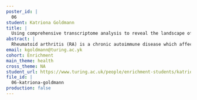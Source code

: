 ```yaml
---
poster_id: |
  06
student: Katriona Goldmann
title: |
  Using comprehensive transcriptome analysis to reveal the landscape of pathobiology in early rheumatoid arthritis
abstract: |
  Rheumatoid arthritis (RA) is a chronic autoimmune disease which affects the joints resulting in progressive pain, stiffness and swelling. Due to the limited response to treatment and heterogeneous nature of the condition, there is a current drive to identify patient subgroups with distinct mechanisms of disease in order to develop therapies that are most effective for that particular group.MethodsA total of 87 disease tissue (synovium) and 67 blood biopsies were obtained from treatment-naïve early-RA patients, together with clinical and demographic data, as part of the Pathobiology of Early Arthritis Cohort (PEAC). RNA-sequencing was performed on each biopsy in order to determine differential expression between patient groups.ResultsWe identified transcriptional subgroups in synovium linked to three distinct pathotypes: fibroblastic pauci-immune pathotype, macrophage-rich diffuse-myeloid pathotype, and a lympho-myeloid pathotype. In order to illustrate variances between these groups, we developed an interactive 3D volcano plot to highlight the three-way differences in gene expression. We also created a data exploration website with the ability to correlate specific genes or gene modules with histological, clinical, and radiographic parameters thereby allowing the wider research community to examine the results further.ConclusionBy comparing gene expression in both synovium and blood we identified markers that are suggestive of divergent pathogenic pathways and could predict disease progression or response to treatment bringing us closer to a stratified medicine model.
email: kgoldmann@turing.ac.yk
cohort: Enrichment
main_theme: health
cross_theme: NA
student_url: https://www.turing.ac.uk/people/enrichment-students/katriona-goldmann
file_id: |
  06-katriona-goldmann
production: false
---
```

